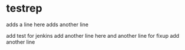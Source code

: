 # testrep

adds a line here
adds another line

add test for jenkins
add another line here
and another line for fixup
add another line
